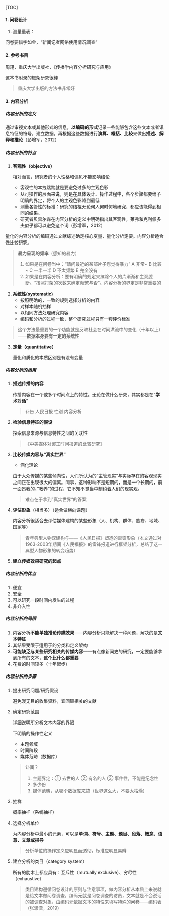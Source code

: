 [TOC]

#### 1. 问卷设计

1. 测量量表：

问卷要惜字如金，“新闻记者网络使用情况调查”



#### 2. 参考书目

周翔，重庆大学出版社，《传播学内容分析研究与应用》

这本书附录的框架研究很棒

> 重庆大学出版的方法书非常好



#### 3. 内容分析

##### 内容分析的定义

通过审视文本或其他形式的信息，**以编码的形式**记录一些能够包含这些文本或者讯息特征的符号，建立数据。再根据这些数据进行**演算、概括、比较**来做出**描述、解释和推论**（彭增军，2012）

##### 内容分析的特点

1. **客观性（objective）**

   相对而言，研究者的个人性格和偏见不能影响结论

   - 客观性的本拽踹踹就是要避免过多的主观色彩
   - 从可操作的层面来说，则是在具体设计、操作过程中，各个步骤都要给予明确的界定，将个人的主观色彩降到最低
   - 测量各管性的标准：研究的结棍无论何人何时何地研究，都应该能得到相同的结果。
   - 研究者贝雷尔森在内容分析的定义中明确指出其客观性，莱弗和克利佩多夫似乎都可以避免这个词（彭增军，2012）

量化的内容分析的编码通过文献综述确定核心变量，量化分析定要。内容分析适合做比较研究。

> **暴力呈现的频率**（感知的暴力）
>
> 1. 如果是在问卷当中：“请问最近的某部片子您觉得暴力” A 非常~ B 比较~ C 一半一半 D 不太频繁 E 完全没有 
> 2. 如果是在内容分析：要有明确的规定来摈除个人的片渐渐和主观臆断。“按照打架的次数来确定频繁与否”。内容分析的界定是非常重要的

2. **系统性(systematic)**
   - 按照明确的，一致的规则选择分析的内容
   - 对样本随机抽样
   - 以相同方法处理研究内容
   - 编码和分析的过程一致，整个研究过程只有一套评价标准

> 这个方法最重要的一个功能就是反映社会在时间洪流中的变化（十年以上）——**数据本身要有一定的系统性**

3. **定量（quantitative）**

   量化和质化的本质区别是有没有变量

##### 内容分析的运用

1. **描述传播的内容**

   传播内容在一个或多个时间点上的特性。无论在做什么研究，其实都是在“**学术对话**” 

   > 讣告 人民日报 性别 内容分析

2. **检验信息特征的假设**

   探索信息来源与信息特性之间的关联性

   > 《中美媒体对罢工时间报道的比较研究》

3. **比较传媒内容与“真实世界”**

   - 涵化理论

   由于大众传媒的某些倾向性，人们所认为的“主管现实“与实际存在的客观现实之间正在出现很大的偏离。同事，这种影响不是短期的，而是一个长期的，前一面昂我的、”教养“的过程，它不知不觉当中制约着人们的现实观。

   > 难点在于拿到”真实世界“的答案

4. **评估形象**（相当多）（适合做横向课题）

   内容分析很适合去评估媒体建构的某些形象（人、机构、群体、族裔、地域、国家等）

   > 青年典型人物双建构与——《人民日报》塑造的雷锋形象（本文通过对1963-2003年期间《人民福报》的雷锋报道进行框架分析，总结了这一典型人物形象的转变趋势）

5. **建立传媒效果研究的起点**

##### 内容分析的优点

1. 便宜
2. 安全
3. 可以研究一段时间内发生的过程
4. 非介入性

##### 内容分析的局限

1. 内容分析**不能单独推论传媒效果**——内容分析只能解决一种问题，解决的是**文本特征**
2. 其结果受限于适用于的分类和定义架构
3. **可能缺乏与某些研究相关的传媒内容**——有点像新闻史的研究，一定要能够拿到所有的文本，**这个比什么都重要**
4. 花费的时间较多（十年起步）

##### 内容分析的步骤

1. 提出研究问题/研究假设

   避免漫无目的收集资料，宜回顾相关的文献

2. 确定研究范围

   详细说明所分析文本内容的界限

   下明确的操作性定义

   - 主题领域
   - 时间阶段
   - 媒体范畴（数据库）

   > 讣闻？
   >
   > 1. 主题界定：① 去世的人 ② 有名的人 ③ 事件性，不能是纪念性
   > 2. 多少份
   > 3. 媒体范畴，从哪个数据库来搞（世界这么大，不要太枯燥）

3. 抽样

   概率抽样（系统抽样）

4. 选择分析单位

   为内容分析中最小的元素，可以是**单词、符号、主题、题目、段落、概念、语意、文章或报导**

   > 分析单位的操作定义应明显而透彻，标准应明显易辨

5. 建立分析的类目（category system）

   所有的肋木上都应具有：互斥性（mutually exclusive）、穷尽性（exhaustive）

   > 类目建构遵循问卷设计的原则与注意事项，做内容分析从本质上来说就是给文本做问卷调查，编码元就是问卷调查的访员，文本就是不会说话的被调查对象，由编码元依据文本的特性来填写特殊的问卷——编码表（张潇潇，2019）